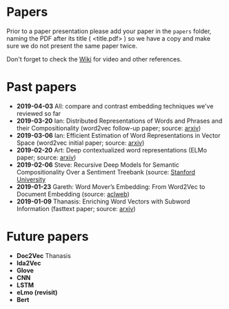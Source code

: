 # Papers

Prior to a paper presentation please add your paper in the `papers` folder, naming the PDF after its title ( <title.pdf> ) so we have a copy and make sure we do not present the same paper twice.

Don't forget to check the [Wiki](https://github.com/datasciencecampus/nlp_club/wiki) for video and other references.

# Past papers
- **2019-04-03** All: compare and contrast embedding techniques we've reviewed so far
- **2019-03-20** Ian: Distributed Representations of Words and Phrases and their Compositionality (word2vec follow-up paper; source: [arxiv](https://arxiv.org/abs/1310.4546))
- **2019-03-06** Ian: Efficient Estimation of Word Representations in
Vector Space (word2vec initial paper; source: [arxiv](https://arxiv.org/pdf/1301.3781.pdf))
- **2019-02-20** Art: Deep contextualized word representations (ELMo paper; source: [arxiv](https://arxiv.org/pdf/1802.05365.pdf))
- **2019-02-06** Steve: Recursive Deep Models for Semantic Compositionality Over a Sentiment Treebank (source: [Stanford University](https://nlp.stanford.edu/~socherr/EMNLP2013_RNTN.pdf)
- **2019-01-23** Gareth: Word Mover’s Embedding: From Word2Vec to Document Embedding (source: [aclweb](http://aclweb.org/anthology/D18-1482))
- **2019-01-09** Thanasis: Enriching Word Vectors with Subword Information (fasttext paper; source: [arxiv](https://arxiv.org/abs/1607.04606))

# Future papers 

- **Doc2Vec** Thanasis
- **Ida2Vec** 
- **Glove** 
- **CNN** 
- **LSTM** 
- **eLmo (revisit)** 
- **Bert** 
